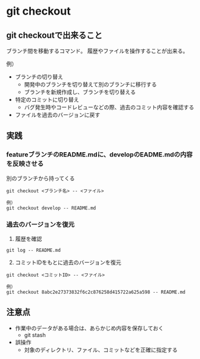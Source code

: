 # git checkout

## git checkoutで出来ること
ブランチ間を移動するコマンド。
履歴やファイルを操作することが出来る。

例）
- ブランチの切り替え
  - 開発中のブランチを切り替えて別のブランチに移行する
  - ブランチを新規作成し、ブランチを切り替える
- 特定のコミットに切り替え
  - バグ発生時やコードレビューなどの際、過去のコミット内容を確認する
- ファイルを過去のバージョンに戻す


## 実践

### featureブランチのREADME.mdに、developのEADME.mdの内容を反映させる

別のブランチから持ってくる
```
git checkout <ブランチ名> -- <ファイル>

例）
git checkout develop -- README.md
```

### 過去のバージョンを復元

1. 履歴を確認
```
git log -- README.md
```

2. コミットIDをもとに過去のバージョンを復元
```
git checkout <コミットID> -- <ファイル>

例）
git checkout 8abc2e27373832f6c2c876258d415722a625a598 -- README.md
```

## 注意点
- 作業中のデータがある場合は、あらかじめ内容を保存しておく
  - git stash
- 誤操作
  - 対象のディレクトリ、ファイル、コミットなどを正確に指定する
